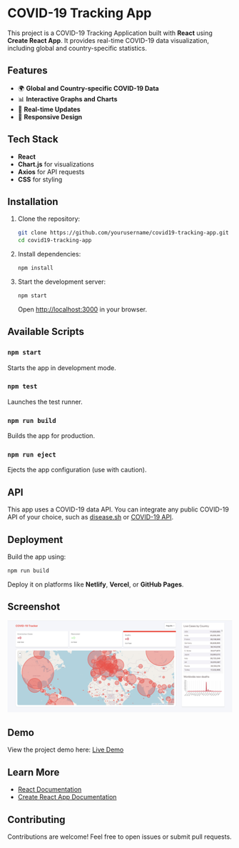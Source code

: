 # COVID-19 Tracking App

This project is a COVID-19 Tracking Application built with **React** using **Create React App**. It provides real-time COVID-19 data visualization, including global and country-specific statistics.

## Features
- 🌍 **Global and Country-specific COVID-19 Data**
- 📊 **Interactive Graphs and Charts**
- 🔄 **Real-time Updates**
- 📱 **Responsive Design**

## Tech Stack
- **React**
- **Chart.js** for visualizations
- **Axios** for API requests
- **CSS** for styling

## Installation

1. Clone the repository:
   ```bash
   git clone https://github.com/yourusername/covid19-tracking-app.git
   cd covid19-tracking-app
   ```

2. Install dependencies:
   ```bash
   npm install
   ```

3. Start the development server:
   ```bash
   npm start
   ```
   Open [http://localhost:3000](http://localhost:3000) in your browser.

## Available Scripts

### `npm start`
Starts the app in development mode.

### `npm test`
Launches the test runner.

### `npm run build`
Builds the app for production.

### `npm run eject`
Ejects the app configuration (use with caution).

## API
This app uses a COVID-19 data API. You can integrate any public COVID-19 API of your choice, such as [disease.sh](https://disease.sh/) or [COVID-19 API](https://covid19api.com/).

## Deployment
Build the app using:
```bash
npm run build
```
Deploy it on platforms like **Netlify**, **Vercel**, or **GitHub Pages**.
## Screenshot
![Covid19 Tracker App Screenshot](Demo.png)
## Demo
View the project demo here: [Live Demo](https://covid-19-tracker-mobile-35633.web.app/)

## Learn More
- [React Documentation](https://reactjs.org/)
- [Create React App Documentation](https://create-react-app.dev/)

## Contributing
Contributions are welcome! Feel free to open issues or submit pull requests.
